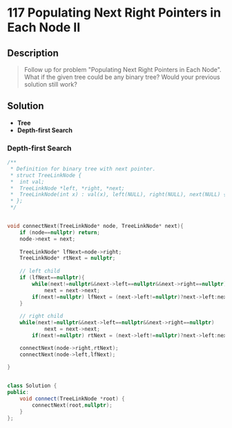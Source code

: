 # 117 Populating Next Right Pointers in Each Node II

## Description

>Follow up for problem "Populating Next Right Pointers in Each Node".
>What if the given tree could be any binary tree? Would your previous solution still work?

## Solution

-  **Tree**
-  **Depth-first Search**


### Depth-first Search

```C++
/**
 * Definition for binary tree with next pointer.
 * struct TreeLinkNode {
 *  int val;
 *  TreeLinkNode *left, *right, *next;
 *  TreeLinkNode(int x) : val(x), left(NULL), right(NULL), next(NULL) {}
 * };
 */


void connectNext(TreeLinkNode* node, TreeLinkNode* next){
    if (node==nullptr) return;
    node->next = next;
    
    TreeLinkNode* lfNext=node->right;
    TreeLinkNode* rtNext = nullptr;
    
    // left child
    if (lfNext==nullptr){
        while(next!=nullptr&&next->left==nullptr&&next->right==nullptr)
            next = next->next;
        if(next!=nullptr) lfNext = (next->left!=nullptr)?next->left:next->right;
    }
    
    // right child
    while(next!=nullptr&&next->left==nullptr&&next->right==nullptr)
            next = next->next;
        if(next!=nullptr) rtNext = (next->left!=nullptr)?next->left:next->right;

    connectNext(node->right,rtNext);
    connectNext(node->left,lfNext);
    
}


class Solution {
public:
    void connect(TreeLinkNode *root) {
        connectNext(root,nullptr);
    }
};
```
